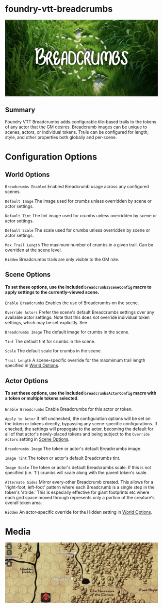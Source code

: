 # foundry-vtt-breadcrumbs

![Foundry VTT Breadcrumbs](artwork/module/breadcrumbs-cover.png)

## Summary
Foundry VTT Breadcrumbs adds configurable tile-based trails to the tokens of any actor that the GM desires. Breadcrumb images can be unique to scenes, actors, or individual tokens. Trails can be configured for length, style, and other properties both globally and per-scene.

# Configuration Options
## <a name="world-options"></a>World Options
`Breadcrumbs Enabled` Enabled Breadcrumb usage across any configured scenes.

`Default Image` The image used for crumbs unless overridden by scene or actor settings.

`Default Tint` The tint image used for crumbs unless overridden by scene or actor settings.

`Default Scale` The scale used for crumbs unless overridden by scene or actor settings.

`Max Trail Length` The maximum number of crumbs in a given trail. Can be overriden at the scene level.

`Hidden` Breadcrumbs trails are only visible to the GM role.

## <a name="scene-options"></a>Scene Options
#### To set these options, use the included `breadcrumbsSceneConfig` macro to apply settings to the currently-viewed scene.

`Enable Breadcrumbs` Enables the use of Breadcrumbs on the scene.

`Override Actors` Prefer the scene's default Breadcrumbs settings over any available actor settings. Note that this does _not_ override individual token settings, which may be set explicitly. See 

`Breadcrumbs Image` The default image for crumbs in the scene.

`Tint` The default tint for crumbs in the scene.

`Scale` The default scale for crumbs in the scene.

`Trail Length` A scene-specific override for the maxmimum trail length specified in [World Options](#world-options).

## <a name="actor-options"></a>Actor Options
#### To set these options, use the included `breadcrumbsActorConfig` macro with a token or multiple tokens selected.

`Enable Breadcrumbs` Enable Breadcrumbs for this actor or token.

`Apply to Actor` If left unchecked, the configuration options will be set on the token or tokens directly, bypassing any scene-specific configurations. If checked, the settings will propogate to the actor, becoming the default for all of that actor's newly-placed tokens and being subject to the `Override Actors` setting in [Scene Options](#scene-options).

`Breadcrumbs Image` The token or actor's default Breadcrumbs image.

`Image Tint` The token or actor's default Breadcrumbs tint.

`Image Scale` The token or actor's default Breadcrumbs scale. If this is not specified (i.e. '1') crumbs will scale along with the parent token's scale.

`Alternate Sides` Mirror every-other Breadcrumb created. This allows for a 'right-foot, left-foot' pattern where each Breadcrumb is a single step in the token's 'stride.' This is especially effective for giant footprints etc where each grid space moved through represents only a portion of the creature's overall token area.

`Hidden` An actor-specific override for the Hidden setting in [World Options](#world-options).

# Media
![Hex Crawls](artwork/module/breadcrumbs-hex.gif)